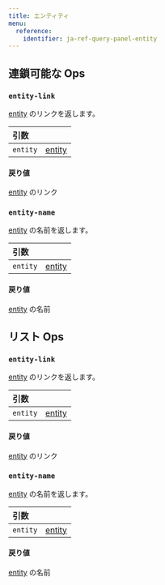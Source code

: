 ```yaml
---
title: エンティティ
menu:
  reference:
    identifier: ja-ref-query-panel-entity
---
```


## 連鎖可能な Ops
<h3 id="entity-link"><code>entity-link</code></h3>

[entity](entity.md) のリンクを返します。

| 引数 |  |
| :--- | :--- |
| `entity` | [entity](entity.md) |

#### 戻り値
[entity](entity.md) のリンク

<h3 id="entity-name"><code>entity-name</code></h3>

[entity](entity.md) の名前を返します。

| 引数 |  |
| :--- | :--- |
| `entity` | [entity](entity.md) |

#### 戻り値
[entity](entity.md) の名前


## リスト Ops
<h3 id="entity-link"><code>entity-link</code></h3>

[entity](entity.md) のリンクを返します。

| 引数 |  |
| :--- | :--- |
| `entity` | [entity](entity.md) |

#### 戻り値
[entity](entity.md) のリンク

<h3 id="entity-name"><code>entity-name</code></h3>

[entity](entity.md) の名前を返します。

| 引数 |  |
| :--- | :--- |
| `entity` | [entity](entity.md) |

#### 戻り値
[entity](entity.md) の名前